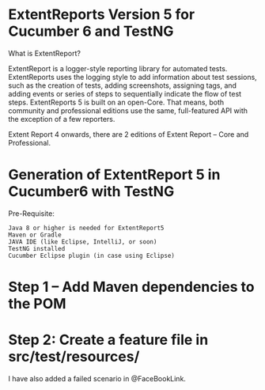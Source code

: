 # ExtentReports Version 5 for Cucumber 6 and TestNG

What is ExtentReport?

ExtentReport is a logger-style reporting library for automated tests. 
ExtentReports uses the logging style to add information about test sessions, such as the creation of tests, adding screenshots, assigning tags, and adding events or series of steps to sequentially indicate the flow of test steps.  ExtentReports 5 is built on an open-Core. That means, both community and professional editions use the same, full-featured API with the exception of a few reporters.

Extent Report 4 onwards, there are 2 editions of Extent Report – Core and Professional.

# Generation of ExtentReport 5 in Cucumber6 with TestNG

Pre-Requisite:

    Java 8 or higher is needed for ExtentReport5
    Maven or Gradle
    JAVA IDE (like Eclipse, IntelliJ, or soon)
    TestNG installed
    Cucumber Eclipse plugin (in case using Eclipse)

# Step 1 – Add Maven dependencies to the POM
# Step 2: Create a feature file in src/test/resources/

I have also added a failed scenario in @FaceBookLink.